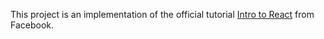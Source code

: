 This project is an implementation of the official tutorial [Intro to React](https://reactjs.org/tutorial/tutorial.html)
from Facebook.
